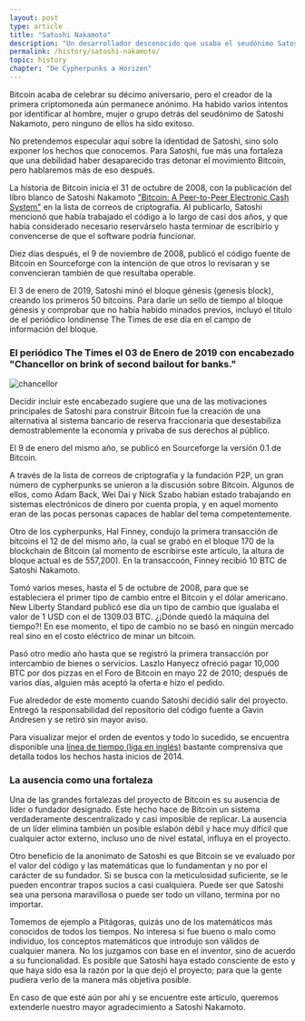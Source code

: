 ```yaml
---
layout: post
type: article
title: "Satoshi Nakamoto"
description: "Un desarrollador desconocido que usaba el seudónimo Satoshi Nakamoto creó Bitcoin en 2008 antes de su lanzamiento en enero de 2009."
permalink: /history/satoshi-nakamoto/
topic: history
chapter: "De Cypherpunks a Horizen"
---
```


Bitcoin acaba de celebrar su décimo aniversario, pero el creador de la primera criptomoneda aún permanece anónimo. Ha habido varios intentos por identificar al hombre, mujer o grupo detrás del seudónimo de Satoshi Nakamoto, pero ninguno de ellos ha sido exitoso.

No pretendemos especular aquí sobre la identidad de Satoshi, sino solo exponer los hechos que conocemos. Para Satoshi, fue más una fortaleza que una debilidad haber desaparecido tras detonar el movimiento Bitcoin, pero hablaremos más de eso después.

La historia de Bitcoin inicia el 31 de octubre de 2008, con la publicación del libro blanco de Satoshi Nakamoto ["Bitcoin: A Peer-to-Peer Electronic Cash System"](https://bitcoin.org/bitcoin.pdf) en la lista de correos de criptografía. Al publicarlo, Satoshi mencionó que había trabajado el código a lo largo de casi dos años, y que había considerado necesario reservárselo hasta terminar de escribirlo y convencerse de que el software podría funcionar.

Diez días después, el 9 de noviembre de 2008, publicó el código fuente de Bitcoin en Sourceforge con la intención de que otros lo revisaran y se convencieran también de que resultaba operable.

El 3 de enero de 2019, Satoshi minó el bloque génesis (genesis block), creando los primeros 50 bitcoins. Para darle un sello de tiempo al bloque génesis y comprobar que no había habido minados previos, incluyó el título de el periódico londinense The Times de ese día en el campo de información del bloque.

<h3 class="text-center font-italic">El periódico The Times el 03 de Enero de 2019 con encabezado "Chancellor on brink of second bailout for banks."</h3>

![chancellor](/assets/post_files/history/satoshi-nakamoto/chancellor2.jpg)

Decidir incluir este encabezado sugiere que una de las motivaciones principales de Satoshi para construir Bitcoin fue la creación de una alternativa al sistema bancario de reserva fraccionaria que desestabiliza demostrablemente la economía y privaba de sus derechos al público.

El 9 de enero del mismo año, se publicó en Sourceforge la versión 0.1 de Bitcoin.

A través de la lista de correos de criptografía y la fundación P2P, un gran número de cypherpunks se unieron a la discusión sobre Bitcoin. Algunos de ellos, como Adam Back, Wei Dai y Nick Szabo habían estado trabajando en sistemas electrónicos de dinero por cuenta propia, y en aquel momento eran de las pocas personas capaces de hablar del tema competentemente.

Otro de los cypherpunks, Hal Finney, condujo la primera transacción de bitcoins el 12 de del mismo año, la cual se grabó en el bloque 170 de la blockchain de Bitcoin (al momento de escribirse este artículo, la altura de bloque actual es de 557,200). En la transaccoón, Finney recibió 10 BTC de Satoshi Nakamoto.

Tomó varios meses, hasta el 5 de octubre de 2008, para que se estableciera el primer tipo de cambio entre el Bitcoin y el dólar americano. New Liberty Standard publicó ese día un tipo de cambio que igualaba el valor de 1 USD con el de 1309.03 BTC. ¿¡Dónde quedó la máquina del tiempo?! En ese momento, el tipo de cambio no se basó en ningún mercado real sino en el costo eléctrico de minar un bitcoin.

Pasó otro medio año hasta que se registró la primera transacción por intercambio de bienes o servicios. Laszlo Hanyecz ofreció pagar 10,000 BTC por dos pizzas en el Foro de Bitcoin en mayo 22 de 2010; después de varios días, alguien más aceptó la oferta e hizo el pedido.

Fue alrededor de este momento cuando Satoshi decidió salir del proyecto. Entregó la responsabilidad del repositorio del código fuente a Gavin Andresen y se retiró sin mayor aviso.

Para visualizar mejor el orden de eventos y todo lo sucedido, se encuentra disponible una [línea de tiempo (liga en inglés)](http://historyofbitcoin.org/) bastante comprensiva que detalla todos los hechos hasta inicios de 2014.

### La ausencia como una fortaleza

Una de las grandes fortalezas del proyecto de Bitcoin es su ausencia de líder o fundador designado. Este hecho hace de Bitcoin un sistema verdaderamente descentralizado y casi imposible de replicar. La ausencia de un líder elimina también un posible eslabón débil y hace muy difícil que cualquier actor externo, incluso uno de nivel estatal, influya en el proyecto.

Otro beneficio de la anonimato de Satoshi es que Bitcoin se ve evaluado por el valor del código y las matemáticas que lo fundamentan y no por el carácter de su fundador. Si se busca con la meticulosidad suficiente, se le pueden encontrar trapos sucios a casi cualquiera. Puede ser que Satoshi sea una persona maravillosa o puede ser todo un villano, termina por no importar.

Tomemos de ejemplo a Pitágoras, quizás uno de los matemáticos más conocidos de todos los tiempos. No interesa si fue bueno o malo como individuo, los conceptos matemáticos que introdujo son válidos de cualquier manera. No los juzgamos con base en el inventor, sino de acuerdo a su funcionalidad. Es posible que Satoshi haya estado consciente de esto y que haya sido esa la razón por la que dejó el proyecto; para que la gente pudiera verlo de la manera más objetiva posible.

En caso de que esté aún por ahí y se encuentre este artículo, queremos extenderle nuestro mayor agradecimiento a Satoshi Nakamoto.
